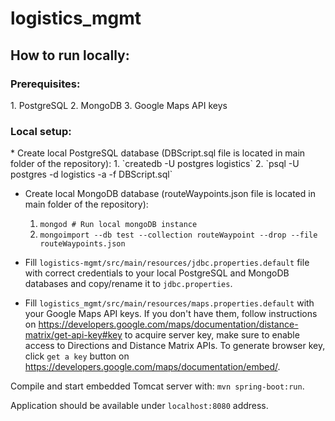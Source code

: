 # logistics_mgmt

<h2>How to run locally:</h2>

<h3>Prerequisites:</h3>
  1. PostgreSQL
  2. MongoDB
  3. Google Maps API keys
  

<h3>Local setup:</h3>
  * Create local PostgreSQL database (DBScript.sql file is located in main folder of the repository):
	1. `createdb -U postgres logistics`
  	2. `psql -U postgres -d logistics -a -f DBScript.sql`
  
  * Create local MongoDB database (routeWaypoints.json file is located in main folder of the repository):
  	1. `mongod # Run local mongoDB instance`
  	2. `mongoimport --db test --collection routeWaypoint --drop --file routeWaypoints.json` 
  
  
  * Fill `logistics-mgmt/src/main/resources/jdbc.properties.default` file with correct credentials to your local PostgreSQL and MongoDB databases and copy/rename it to `jdbc.properties`.
  
  * Fill `logistics_mgmt/src/main/resources/maps.properties.default` with your Google Maps API keys. If you don't have them, follow instructions on https://developers.google.com/maps/documentation/distance-matrix/get-api-key#key to acquire server key, make sure to enable access to Directions and Distance Matrix APIs. To generate browser key, click `get a key` button on https://developers.google.com/maps/documentation/embed/. 

  Compile and start embedded Tomcat server with: `mvn spring-boot:run`.

  Application should be available under `localhost:8080` address.
